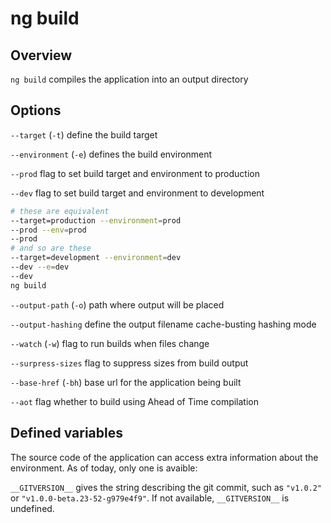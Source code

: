 # ng build

## Overview
`ng build` compiles the application into an output directory

## Options
`--target` (`-t`) define the build target

`--environment` (`-e`) defines the build environment

`--prod` flag to set build target and environment to production

`--dev` flag to set build target and environment to development

```bash
# these are equivalent
--target=production --environment=prod
--prod --env=prod
--prod
# and so are these
--target=development --environment=dev
--dev --e=dev
--dev
ng build
```

`--output-path` (`-o`) path where output will be placed

`--output-hashing` define the output filename cache-busting hashing mode

`--watch` (`-w`) flag to run builds when files change

`--surpress-sizes` flag to suppress sizes from build output

`--base-href` (`-bh`) base url for the application being built

`--aot` flag whether to build using Ahead of Time compilation

## Defined variables
The source code of the application can access extra information about the
environment. As of today, only one is avaible:

`__GITVERSION__` gives the string describing the git commit, such as `"v1.0.2"`
or `"v1.0.0-beta.23-52-g979e4f9"`. If not available, `__GITVERSION__` is
undefined.
